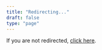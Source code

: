 ```yaml
---
title: "Redirecting..."
draft: false
type: "page"
---
```


<script>
  window.location.href = "https://scholar.google.com/citations?user=v6YV1EcAAAAJ&hl=en";
</script>

If you are not redirected, <a href="https://scholar.google.com/citations?user=v6YV1EcAAAAJ&hl=en">click here</a>.
